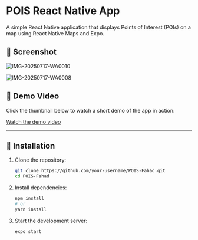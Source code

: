 # POIS React Native App


A simple React Native application that displays Points of Interest (POIs) on a map using React Native Maps and Expo.

## 📸 Screenshot

![IMG-20250717-WA0010](https://github.com/user-attachments/assets/28efdc50-60c8-429e-8fdc-9e02f700d3ed)

![IMG-20250717-WA0008](https://github.com/user-attachments/assets/1c3605c0-8ff1-4ee4-855f-451aa93c1489)

## 🎥 Demo Video

Click the thumbnail below to watch a short demo of the app in action:

[Watch the demo video](https://youtube.com/shorts/5v23i50UcdE?feature=share)

---

## 🚀 Installation

1. Clone the repository:

   ```bash
   git clone https://github.com/your-username/POIS-Fahad.git
   cd POIS-Fahad
   ```
2. Install dependencies:

   ```bash
   npm install
   # or
   yarn install
   ```
3. Start the development server:

   ```bash
   expo start
   ```



